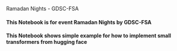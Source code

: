 Ramadan Nights - GDSC-FSA

#### This Notebook is for event Ramadan Nights by GDSC-FSA

#### This Notebook shows simple example for how to implement small transformers from hugging face

